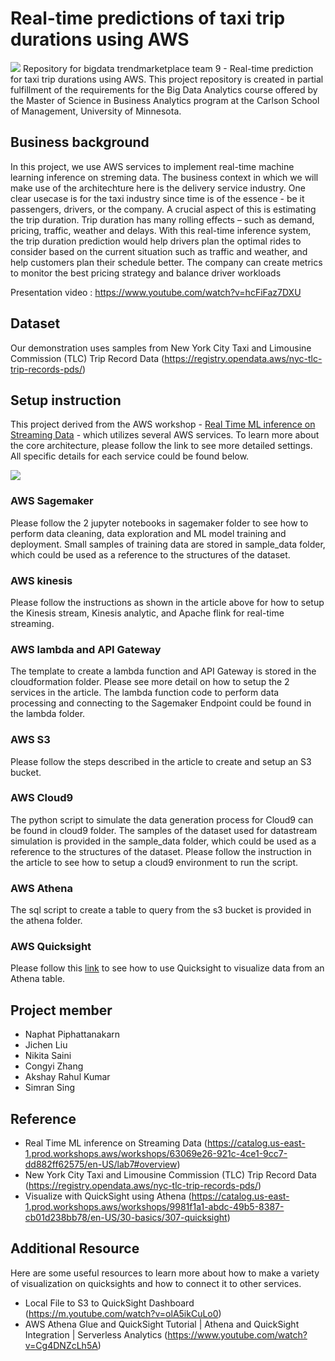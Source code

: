 # Real-time predictions of taxi trip durations using AWS
![](images/index.png)
Repository for bigdata trendmarketplace team 9 - Real-time prediction for taxi trip durations using AWS.
This project repository is created in partial fulfillment of the requirements for the Big Data Analytics course offered by the Master of Science in Business Analytics program at the Carlson School of Management, University of Minnesota.


## Business background
In this project, we use AWS services to implement real-time machine learning inference on streming data. The business context in which we will make use of the architechture here is the delivery service industry. 
One clear usecase is for the taxi industry since time is of the essence - be it passengers, drivers, or the company. A crucial aspect of this is estimating the trip duration. Trip duration has many rolling effects – such as demand, pricing, traffic, weather and delays. 
With this real-time inference system, the trip duration prediction would help drivers plan the optimal rides to consider based on the current situation such as traffic and weather, and help customers plan their schedule better. The company can create metrics to monitor the best pricing strategy and balance driver workloads

Presentation video : https://www.youtube.com/watch?v=hcFiFaz7DXU


## Dataset
Our demonstration uses samples from New York City Taxi and Limousine Commission (TLC) Trip Record Data (https://registry.opendata.aws/nyc-tlc-trip-records-pds/)


## Setup instruction
This project derived from the AWS workshop - [Real Time ML inference on Streaming Data](https://catalog.us-east-1.prod.workshops.aws/workshops/63069e26-921c-4ce1-9cc7-dd882ff62575/en-US/lab7#overview) - which utilizes several AWS services. To learn more about the core architecture, please follow the link to see more detailed settings.
All specific details for each service could be found below.

![](images/flowchart.png)

### AWS Sagemaker
Please follow the 2 jupyter notebooks in sagemaker folder to see how to perform data cleaning, data exploration and ML model training and deployment. Small samples of training data are stored in sample_data folder, which could be used as a reference to the structures of the dataset.

### AWS kinesis
Please follow the instructions as shown in the article above for how to setup the Kinesis stream, Kinesis analytic, and Apache flink for real-time streaming.

### AWS lambda and API Gateway
The template to create a lambda function and API Gateway is stored in the cloudformation folder. Please see more detail on how to setup the 2 services in the article. 
The lambda function code to perform data processing and connecting to the Sagemaker Endpoint could be found in the lambda folder.

### AWS S3
Please follow the steps described in the article to create and setup an S3 bucket.

### AWS Cloud9
The python script to simulate the data generation process for Cloud9 can be found in cloud9 folder. The samples of the dataset used for datastream simulation is provided in the sample_data folder, which could be used as a reference to the structures of the dataset. Please follow the instruction in the article to see how to setup a cloud9 environment to run the script.

### AWS Athena
The sql script to create a table to query from the s3 bucket is provided in the athena folder.

### AWS Quicksight
Please follow this [link](https://catalog.us-east-1.prod.workshops.aws/workshops/9981f1a1-abdc-49b5-8387-cb01d238bb78/en-US/30-basics/307-quicksight) to see how to use Quicksight to visualize data from an Athena table.


## Project member
- Naphat Piphattanakarn
- Jichen Liu
- Nikita Saini
- Congyi Zhang
- Akshay Rahul Kumar
- Simran Sing


## Reference
- Real Time ML inference on Streaming Data (https://catalog.us-east-1.prod.workshops.aws/workshops/63069e26-921c-4ce1-9cc7-dd882ff62575/en-US/lab7#overview)
- New York City Taxi and Limousine Commission (TLC) Trip Record Data (https://registry.opendata.aws/nyc-tlc-trip-records-pds/)
- Visualize with QuickSight using Athena (https://catalog.us-east-1.prod.workshops.aws/workshops/9981f1a1-abdc-49b5-8387-cb01d238bb78/en-US/30-basics/307-quicksight)


## Additional Resource
Here are some useful resources to learn more about how to make a variety of visualization on quicksights and how to connect it to other services.
- Local File to S3 to QuickSight Dashboard (https://m.youtube.com/watch?v=olA5ikCuLo0)
- AWS Athena Glue and QuickSight Tutorial | Athena and QuickSight Integration | Serverless Analytics (https://www.youtube.com/watch?v=Cg4DNZcLh5A)
